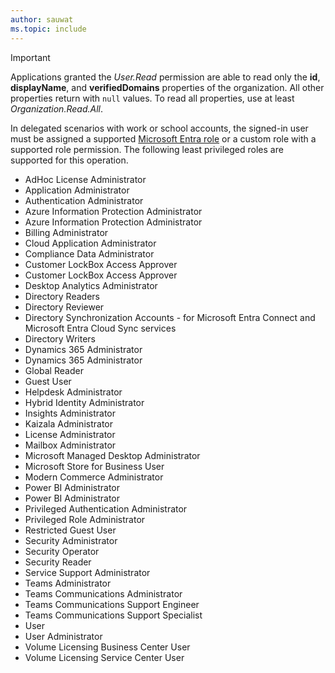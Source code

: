 ```yaml
---
author: sauwat
ms.topic: include
---
```


> [!IMPORTANT]
> Applications granted the *User.Read* permission are able to read only the **id**, **displayName**, and **verifiedDomains** properties of the organization. All other properties return with `null` values. To read all properties, use at least *Organization.Read.All*.
>
> In delegated scenarios with work or school accounts, the signed-in user must be assigned a supported [Microsoft Entra role](/entra/identity/role-based-access-control/permissions-reference?toc=%2Fgraph%2Ftoc.json) or a custom role with a supported role permission. The following least privileged roles are supported for this operation.
> - AdHoc License Administrator
> - Application Administrator
> - Authentication Administrator
> - Azure Information Protection Administrator
> - Azure Information Protection Administrator
> - Billing Administrator
> - Cloud Application Administrator
> - Compliance Data Administrator
> - Customer LockBox Access Approver
> - Customer LockBox Access Approver
> - Desktop Analytics Administrator
> - Directory Readers
> - Directory Reviewer
> - Directory Synchronization Accounts - for Microsoft Entra Connect and Microsoft Entra Cloud Sync services
> - Directory Writers
> - Dynamics 365 Administrator
> - Dynamics 365 Administrator
> - Global Reader
> - Guest User
> - Helpdesk Administrator
> - Hybrid Identity Administrator
> - Insights Administrator
> - Kaizala Administrator
> - License Administrator
> - Mailbox Administrator
> - Microsoft Managed Desktop Administrator
> - Microsoft Store for Business User
> - Modern Commerce Administrator
> - Power BI Administrator
> - Power BI Administrator
> - Privileged Authentication Administrator
> - Privileged Role Administrator
> - Restricted Guest User
> - Security Administrator
> - Security Operator
> - Security Reader
> - Service Support Administrator
> - Teams Administrator
> - Teams Communications Administrator
> - Teams Communications Support Engineer
> - Teams Communications Support Specialist
> - User
> - User Administrator
> - Volume Licensing Business Center User
> - Volume Licensing Service Center User